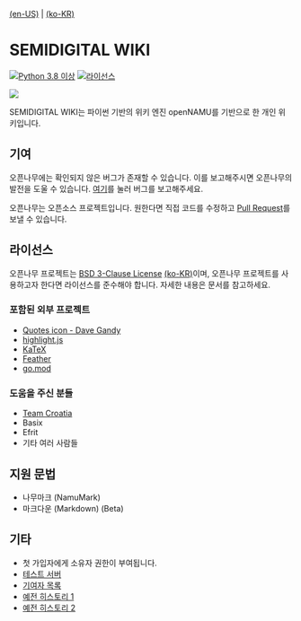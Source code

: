 [(en-US)](./readme-en.md) | [(ko-KR)](./readme.md)

# SEMIDIGITAL WIKI
[![Python 3.8 이상](https://img.shields.io/badge/python->=%203.8-blue.svg)](https://python.org)
[![라이선스](https://img.shields.io/badge/license-BSD%203--Clause-lightgrey.svg)](./LICENSE)

![](https://raw.githubusercontent.com/openNAMU/openNAMU/beta/.github/logo.png)

SEMIDIGITAL WIKI는 파이썬 기반의 위키 엔진 openNAMU를 기반으로 한 개인 위키입니다.

## 기여
오픈나무에는 확인되지 않은 버그가 존재할 수 있습니다. 이를 보고해주시면 오픈나무의 발전을 도울 수 있습니다. [여기](https://github.com/openNAMU/openNAMU/issues/new)를 눌러 버그를 보고해주세요.

오픈나무는 오픈소스 프로젝트입니다. 원한다면 직접 코드를 수정하고 [Pull Request](https://github.com/openNAMU/openNAMU/compare)를 보낼 수 있습니다.

## 라이선스
오픈나무 프로젝트는 [BSD 3-Clause License](./LICENSE) [(ko-KR)](https://www.olis.or.kr/license/Detailselect.do?lId=1092)이며, 오픈나무 프로젝트를 사용하고자 한다면 라이선스를 준수해야 합니다. 자세한 내용은 문서를 참고하세요.

### 포함된 외부 프로젝트
 * [Quotes icon - Dave Gandy](http://www.flaticon.com/free-icon/quote-left_25672)
 * [highlight.js](https://highlightjs.org/)
 * [KaTeX](https://katex.org/)
 * [Feather](https://feathericons.com/)
 * [go.mod](https://github.com/openNAMU/openNAMU/blob/beta/route_go/go.mod)

### 도움을 주신 분들
 * [Team Croatia](https://github.com/TeamCroatia)
 * Basix
 * Efrit
 * 기타 여러 사람들

## 지원 문법
 * 나무마크 (NamuMark)
 * 마크다운 (Markdown) (Beta)

## 기타
 * 첫 가입자에게 소유자 권한이 부여됩니다.
 * [테스트 서버](http://2du.pythonanywhere.com)
 * [기여자 목록](https://github.com/openNAMU/openNAMU/graphs/contributors)
 * [예전 히스토리 1](https://github.com/openNAMU/openNAMU-Backup)
 * [예전 히스토리 2](https://github.com/openNAMU/Discard-openNAMU-Legacy)
